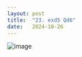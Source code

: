 ```yaml
---
layout: post
title:  "23. exd5 Qd6"
date:   2024-10-26
---
```


![image]({{site.url}}/assets/meetup_photos/2024-10-26.jpg)
